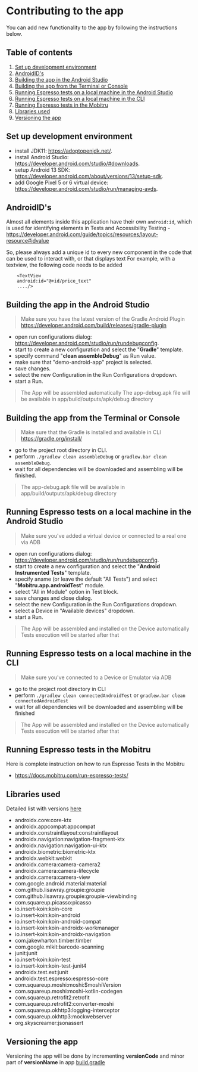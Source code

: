 # Contributing to the app

You can add new functionality to the app by following the instructions below.

## Table of contents

1. [Set up development environment](#set-up-development-environment)
1. [AndroidID's](#androidids)
1. [Building the app in the Android Studio](#building-the-app-in-the-android-studio)
1. [Building the app from the Terminal or Console](#building-the-app-from-the-terminal-or-console)
1. [Running Espresso tests on a local machine in the Android Studio](#running-espresso-tests-on-a-local-machine-in-the-android-studio)
1. [Running Espresso tests on a local machine in the CLI](#running-espresso-tests-on-a-local-machine-in-the-cli)
1. [Running Espresso tests in the Mobitru](#running-espresso-tests-in-the-mobitru)
1. [Libraries used](#libraries-used)
1. [Versioning the app](#versioning-the-app)

## Set up development environment

- install JDK11: https://adoptopenjdk.net/.
- install Android Studio: https://developer.android.com/studio/#downloads.
- setup Android 13 SDK: https://developer.android.com/about/versions/13/setup-sdk.
- add Google Pixel 5 or 6 virtual device: https://developer.android.com/studio/run/managing-avds.

## AndroidID's
Almost all elements inside this application have their own `android:id`, 
which is used for identifying elements in Tests and Accessibility Testing - https://developer.android.com/guide/topics/resources/layout-resource#idvalue

So, please always add a unique id to every new component in the code that can be used to interact with, or that displays text
For example, with a textview, the following code needs to be added

        <TextView
        android:id="@+id/price_text"
        ..../>

## Building the app in the Android Studio
> Make sure you have the latest version of the Gradle Android Plugin https://developer.android.com/build/releases/gradle-plugin

- open run configurations dialog: https://developer.android.com/studio/run/rundebugconfig.
- start to create a new configuration and select the "**Gradle**" template.
- specify command "**clean assembleDebug**" as Run value.
- make sure that "demo-android-app" project is selected.
- save changes.
- select the new Configuration in the Run Configurations dropdown.
- start a Run.

> The App will be assembled automatically
> The app-debug.apk file will be available in app/build/outputs/apk/debug directory

## Building the app from the Terminal or Console
> Make sure that the Gradle is installed and available in CLI https://gradle.org/install/

- go to the project root directory in CLI.
- perform `./gradlew clean assembleDebug` or `gradlew.bar clean assembleDebug`.
- wait for all dependencies will be downloaded and assembling will be finished.

> The app-debug.apk file will be available in app/build/outputs/apk/debug directory

## Running Espresso tests on a local machine in the Android Studio
> Make sure you've added a virtual device or connected to a real one via ADB

- open run configurations dialog: https://developer.android.com/studio/run/rundebugconfig.
- start to create a new configuration and select the "**Android Instrumented Tests**" template.
- specify aname (or leave the default "All Tests") and select "**Mobitru.app.androidTest**" module.
- select "All in Module" option in Test block.
- save changes and close dialog.
- select the new Configuration in the Run Configurations dropdown.
- select a Device in "Available devices" dropdown.
- start a Run.

> The App will be assembled and installed on the Device automatically
> Tests execution will be started after that


## Running Espresso tests on a local machine in the CLI

> Make sure you've connected to a Device or Emulator via ADB

- go to the project root directory in CLI
- perform `./gradlew clean connectedAndroidTest` or `gradlew.bar clean connectedAndroidTest`
- wait for all dependencies will be downloaded and assembling will be finished

> The App will be assembled and installed on the Device automatically
> Tests execution will be started after that

## Running Espresso tests in the Mobitru

Here is complete instruction on how to run Espresso Tests in the Mobitru
- https://docs.mobitru.com/run-espresso-tests/


## Libraries used

Detailed list with versions [here](../dependencies.gradle)

* androidx.core:core-ktx
* androidx.appcompat:appcompat
* androidx.constraintlayout:constraintlayout
* androidx.navigation:navigation-fragment-ktx
* androidx.navigation:navigation-ui-ktx
* androidx.biometric:biometric-ktx
* androidx.webkit:webkit
* androidx.camera:camera-camera2
* androidx.camera:camera-lifecycle
* androidx.camera:camera-view
* com.google.android.material:material
* com.github.lisawray.groupie:groupie
* com.github.lisawray.groupie:groupie-viewbinding
* com.squareup.picasso:picasso
* io.insert-koin:koin-core
* io.insert-koin:koin-android
* io.insert-koin:koin-android-compat
* io.insert-koin:koin-androidx-workmanager
* io.insert-koin:koin-androidx-navigation
* com.jakewharton.timber:timber
* com.google.mlkit:barcode-scanning
* junit:junit
* io.insert-koin:koin-test
* io.insert-koin:koin-test-junit4
* androidx.test.ext:junit
* androidx.test.espresso:espresso-core
* com.squareup.moshi:moshi:$moshiVersion
* com.squareup.moshi:moshi-kotlin-codegen
* com.squareup.retrofit2:retrofit
* com.squareup.retrofit2:converter-moshi
* com.squareup.okhttp3:logging-interceptor
* com.squareup.okhttp3:mockwebserver
* org.skyscreamer:jsonassert

## Versioning the app
Versioning the app will be done by incrementing **versionCode** and minor part of **versionName** 
in app [build.gradle](../app/build.gradle)
